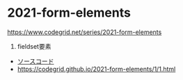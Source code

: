 # 2021-form-elements

https://www.codegrid.net/series/2021-form-elements

1. fieldset要素
  - [ソースコード](./1/)
  - https://codegrid.github.io/2021-form-elements/1/1.html